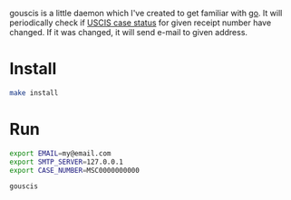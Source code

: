 gouscis is a little daemon which I've created to get familiar with [go](http://golang.org/). It will periodically check if [USCIS case status](https://egov.uscis.gov/cris/Dashboard/CaseStatus.do) for given receipt number have changed. If it was changed, it will send e-mail to given address.

# Install

```sh
make install
```

# Run

```sh
export EMAIL=my@email.com
export SMTP_SERVER=127.0.0.1
export CASE_NUMBER=MSC0000000000

gouscis
```
